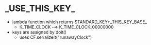 # \_USE_THIS_KEY\_

  * lambda function which returns STANDARD_KEY+\_THIS_KEY_BASE\_
    * K_TIME_CLOCK -=> K_TIME_CLOCK_00000000
  * keys are assigned by doit()
    * uses CF.serializeIt("runawayClock")
